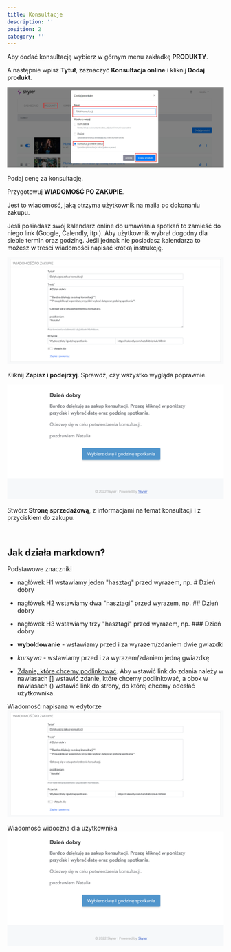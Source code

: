 ```yaml
---
title: Konsultacje
description: ''
position: 2
category: ''
---
```


Aby dodać konsultację wybierz w górnym menu zakładkę **PRODUKTY**.

A następnie wpisz **Tytuł**, zaznaczyć **Konsultacja online** i kliknij **Dodaj produkt**.

<img src="/img/screen-dodanie-konsultacji.jpg" alt=""/>

Podaj cenę za konsultację.

Przygotowuj **WIADOMOŚĆ PO ZAKUPIE**. 

Jest to wiadomość, jaką otrzyma użytkownik na maila po dokonaniu zakupu. 

Jeśli posiadasz swój kalendarz online do umawiania spotkań to zamieść do niego link (Google, Calendly, itp.). Aby użytkownik wybrał dogodny dla siebie termin oraz godzinę. Jeśli jednak nie posiadasz kalendarza to możesz w treści wiadomości napisać krótką instrukcję. 

<img src="/img/screen-konsultacja-wiadomosc-1.png" alt=""/>

Kliknij **Zapisz i podejrzyj**. Sprawdź, czy wszystko wygląda poprawnie. 

<img src="/img/screen-konsultacja-wiadomosc-2.png" alt=""/>

Stwórz **Stronę sprzedażową**, z informacjami na temat konsultacji i z przyciskiem do zakupu. 

<br/>

## Jak działa markdown? 

Podstawowe znaczniki

* nagłówek H1 wstawiamy jeden "hasztag" przed wyrazem, np. # Dzień dobry

* nagłówek H2 wstawiamy dwa "hasztagi" przed wyrazem, np. ## Dzień dobry

* nagłówek H3 wstawiamy trzy "hasztagi" przed wyrazem, np. ### Dzień dobry

* **wyboldowanie** - wstawiamy przed i za wyrazem/zdaniem dwie gwiazdki

* *kursywa* - wstawiamy przed i za wyrazem/zdaniem jedną gwiazdkę

* [Zdanie, które chcemy podlinkować](https://www.google.com). Aby wstawić link do zdania należy w nawiasach [] wstawić zdanie, które chcemy podlinkować, a obok w nawiasach () wstawić link do strony, do której chcemy odesłać użytkownika.

Wiadomość napisana w edytorze
<img src="/img/screen-konsultacja-wiadomosc-1.png" alt=""/>

Wiadomość widoczna dla użytkownika
<img src="/img/screen-konsultacja-wiadomosc-2.png" alt=""/>
